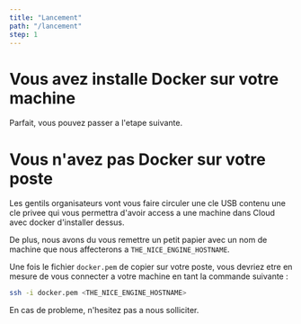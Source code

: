 ```yaml
---
title: "Lancement"
path: "/lancement"
step: 1
---
```


# Vous avez installe Docker sur votre machine

Parfait, vous pouvez passer a l'etape suivante.

# Vous n'avez pas Docker sur votre poste

Les gentils organisateurs vont vous faire circuler une cle USB contenu une cle privee qui vous permettra d'avoir access a une machine dans Cloud avec docker d'installer dessus.

De plus, nous avons du vous remettre un petit papier avec un nom de machine que nous affecterons a `THE_NICE_ENGINE_HOSTNAME`.

Une fois le fichier `docker.pem` de copier sur votre poste, vous devriez etre en mesure de vous connecter a votre machine en tant la commande suivante :

```bash
ssh -i docker.pem <THE_NICE_ENGINE_HOSTNAME>
```

En cas de probleme, n'hesitez pas a nous solliciter.